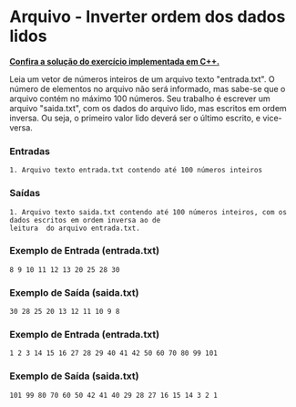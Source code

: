 # Arquivo - Inverter ordem dos dados lidos

**[Confira a solução do exercício implementada em C++.](17.cpp)**

Leia um vetor de números inteiros de um arquivo texto "entrada.txt". O número de elementos no arquivo não será informado, mas sabe-se que o arquivo contém no máximo 100 números. Seu trabalho é escrever um arquivo "saida.txt", com os dados do arquivo lido, mas escritos em ordem inversa. Ou seja, o primeiro valor lido deverá ser o último escrito, e vice-versa.

### Entradas

```
1. Arquivo texto entrada.txt contendo até 100 números inteiros
```

### Saídas

```
1. Arquivo texto saida.txt contendo até 100 números inteiros, com os dados escritos em ordem inversa ao de 
leitura  do arquivo entrada.txt.
```

### Exemplo de Entrada (entrada.txt)

```
8 9 10 11 12 13 20 25 28 30
```

### Exemplo de Saída (saida.txt)

```
30 28 25 20 13 12 11 10 9 8
```

### Exemplo de Entrada (entrada.txt)

```
1 2 3 14 15 16 27 28 29 40 41 42 50 60 70 80 99 101
```

### Exemplo de Saída (saida.txt)

```
101 99 80 70 60 50 42 41 40 29 28 27 16 15 14 3 2 1
```